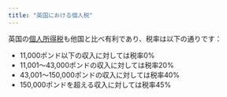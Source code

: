 ```yaml
---
title: "英国における個人税"
---
```

英国の[個人所得税](https://www.gov.uk/topic/personal-tax)も他国と比べ有利であり、税率は以下の通りです：
 
- 11,000ポンド以下の収入に対しては税率0%
- 11,001～43,000ポンドの収入に対しては税率20%
- 43,001～150,000ポンドの収入に対しては税率40%
- 150,000ポンドを超える収入に対しては税率45%